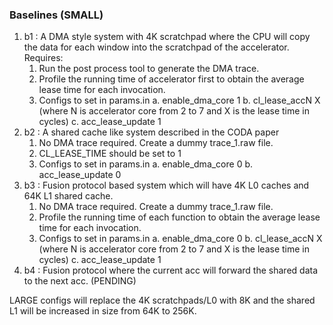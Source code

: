 ### Baselines (SMALL)
1. b1 : A DMA style system with 4K scratchpad where the CPU will copy the data for each window into the scratchpad of the accelerator. Requires:
    1. Run the post process tool to generate the DMA trace.
    2. Profile the running time of accelerator first to obtain the average lease time for each invocation. 
    3. Configs to set in params.in
        a. enable_dma_core 1
        b. cl_lease_accN X (where N is accelerator core from 2 to 7 and X is the lease time in cycles)
        c. acc_lease_update 1
2. b2 : A shared cache like system described in the CODA paper
    1. No DMA trace required. Create a dummy trace_1.raw file.
    2. CL_LEASE_TIME should be set to 1
    3. Configs to set in params.in
        a. enable_dma_core 0
        b. acc_lease_update 0
3. b3 : Fusion protocol based system which will have 4K L0 caches and 64K L1 shared cache. 
    1. No DMA trace required. Create a dummy trace_1.raw file.
    2. Profile the running time of each function to obtain the average lease time for each invocation.
    3. Configs to set in params.in
        a. enable_dma_core 0
        b. cl_lease_accN X (where N is accelerator core from 2 to 7 and X is the lease time in cycles)
        c. acc_lease_update 1
4. b4 : Fusion protocol where the current acc will forward the shared data to the next acc. (PENDING)

LARGE configs will replace the 4K scratchpads/L0 with 8K and the shared L1 will be increased in size from 64K to 256K.
